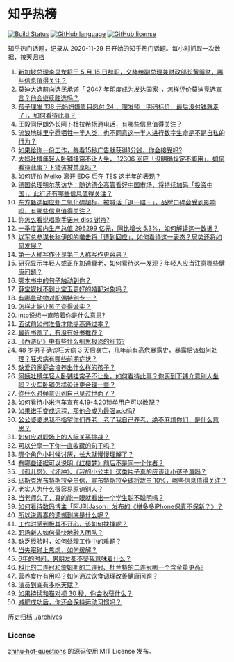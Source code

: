 # 知乎热榜
[![Build Status](https://github.com/ToWeLong/zhihu-hot-questions/workflows/CI/badge.svg)](https://github.com/ToWeLong/zhihu-hot-questions/actions)
[![GitHub language](https://img.shields.io/badge/language-golang-orange.svg)](https://golang.org/)
[![GitHub license](https://img.shields.io/github/license/ToWeLong/zhihu-hot-questions)](https://github.com/ToWeLong/zhihu-hot-questions/blob/main/LICENSE)

知乎热门话题，记录从 2020-11-29 日开始的知乎热门话题。每小时抓取一次数据，按天[归档](./archives)

<!-- BEGIN -->

1. [新加坡总理李显龙将于 5 月 15 日辞职，交棒给副总理兼财政部长黄循财，哪些信息值得关注？](https://www.zhihu.com/question/653016646)
1. [莫迪大选前向选民承诺「 2047 年印度成为发达国家」，怎样评价莫迪竞选宣言？他会继续胜选吗？](https://www.zhihu.com/question/652999267)
1. [孩子理发 138 元妈妈嫌贵只愿付 24 ，理发师「明码标价，最后没付钱就走了」，如何看待此事？](https://www.zhihu.com/question/652991632)
1. [王毅同伊朗外长阿卜杜拉希扬通电话，有哪些信息值得关注？](https://www.zhihu.com/question/653088488)
1. [流浪地球里宁愿牺牲一半人类，也不同意这一半人进行数字生命是不是自私的行为？](https://www.zhihu.com/question/652951947)
1. [如果给你一份工作，每看15秒广告就获得1分钱，你会接受吗?](https://www.zhihu.com/question/644974041)
1. [大妈吐槽年轻人卧铺挂帘不让人坐， 12306 回应「没明确规定不能用」，如何看待此事？下铺该被共享吗？](https://www.zhihu.com/question/653020558)
1. [如何评价 Meiko 离开 EDG 后在 TES 这半年的表现？](https://www.zhihu.com/question/653025679)
1. [德国总理朔尔茨访华：随访德企高管看好中国市场，将持续加码「投资中国」，此行还有哪些信息值得关注？](https://www.zhihu.com/question/653010143)
1. [东方甄选回应虾二氧化硫超标，被喊话「退一赔十」，品牌口碑会受到影响吗，有哪些信息值得关注？](https://www.zhihu.com/question/653019449)
1. [你怎么看说唱歌手诺米 diss 谢帝?](https://www.zhihu.com/question/651799387)
1. [一季度国内生产总值 296299 亿元，同比增⻓ 5.3%，如何解读这一数据？](https://www.zhihu.com/question/653099526)
1. [以军总参谋长称伊朗的袭击将「遭到回应」，如何看待这一表态？局势还将如何发展？](https://www.zhihu.com/question/653090590)
1. [第一人称写作还是第三人称写作更容易？](https://www.zhihu.com/question/646656963)
1. [研究显示年轻人或正在加速衰老，如何看待这一发现？年轻人应当注意哪些健康问题？](https://www.zhihu.com/question/653019199)
1. [哪本书中的句子触动到你？](https://www.zhihu.com/question/652687092)
1. [薛宝钗找不到比宝玉更好的婚配对象吗？](https://www.zhihu.com/question/644185679)
1. [有哪些动物对配偶特别专一？](https://www.zhihu.com/question/653078506)
1. [怎样才能让孩子变得诚实？](https://www.zhihu.com/question/653088370)
1. [intp说想一直陪着你是什么意思?](https://www.zhihu.com/question/571810758)
1. [面试前如何准备才能提高通过率？](https://www.zhihu.com/question/653067234)
1. [最近书荒了，有没有好书推荐？](https://www.zhihu.com/question/650448803)
1. [《西游记》中有些什么细思极恐的细节?](https://www.zhihu.com/question/340882306)
1. [48 岁男子确诊狂犬病 3 天后身亡，几年前有高危暴露史，暴露后该如何处理？狂犬病有哪些前期症状？](https://www.zhihu.com/question/652821058)
1. [缺爱的家庭会培养出什么样的孩子？](https://www.zhihu.com/question/305533266)
1. [阿姨吐槽年轻人卧铺挂帘子不让坐，如何看待此事？你买到下铺介意别人坐吗？火车卧铺怎样设计更合理一些？](https://www.zhihu.com/question/653019664)
1. [你什么时候意识到自己见过世面了？](https://www.zhihu.com/question/653008903)
1. [如何看待小米汽车宣布4.19-4.20锁单用户可以改配？](https://www.zhihu.com/question/652887798)
1. [如果诺手变成远程，那他会成为最强adc吗?](https://www.zhihu.com/question/546187992)
1. [公公婆婆说我不指望你们养老，老了我自己养老，绝不麻烦你们，是什么意思？](https://www.zhihu.com/question/325917071)
1. [如何应对职场上的人际关系挑战？](https://www.zhihu.com/question/653046629)
1. [可以分享一下你一直收藏的句子吗？](https://www.zhihu.com/question/653024382)
1. [哪个角色小时候讨厌，长大就慢慢理解了？](https://www.zhihu.com/question/647221031)
1. [有哪些证据可以说明《红楼梦》前后不是同一个作者？](https://www.zhihu.com/question/561687051)
1. [《孤儿怨》、《坏种》、《我的小公主》这类片子真的应该让小孩子演吗？](https://www.zhihu.com/question/494690677)
1. [马斯克发布特斯拉全员信，宣布特斯拉全球将裁员 10%，哪些信息值得关注？](https://www.zhihu.com/question/653013349)
1. [老实人为什么很容易原谅别人？](https://www.zhihu.com/question/652586232)
1. [当老师久了，真的能一眼就看出一个学生聪不聪明吗？](https://www.zhihu.com/question/639222741)
1. [如何看待数码博主「阿J叫Jason」发布的《拼多多iPhone保真不保新？》？](https://www.zhihu.com/question/653003649)
1. [所以说青春的遗憾到底是什么呢？](https://www.zhihu.com/question/648902248)
1. [工作时感到极其不开心，该如何抉择呢？](https://www.zhihu.com/question/652931001)
1. [职场新人如何最快地融入团队？](https://www.zhihu.com/question/653046599)
1. [缺乏经验时，如何处理工作中的难题？](https://www.zhihu.com/question/653046608)
1. [当失眠碰上焦虑，如何缓解？](https://www.zhihu.com/question/652848922)
1. [6年的时间，男朋友都不娶我意味着什么？](https://www.zhihu.com/question/652793005)
1. [科比的二连冠和詹姆斯的二连冠、杜兰特的二连冠哪一个含金量更高?](https://www.zhihu.com/question/487818199)
1. [营养食疗有用吗？如何通过饮食调理改善健康问题？](https://www.zhihu.com/question/653012957)
1. [演员到底有多吃天赋？](https://www.zhihu.com/question/443350396)
1. [如果持续和猫对视 30 秒，你会收获什么？](https://www.zhihu.com/question/650460852)
1. [减肥成功后，你还会保持运动习惯吗？](https://www.zhihu.com/question/652697163)

<!-- END -->

历史归档 [./archives](./archives)


### License
[zhihu-hot-questions](https://github.com/towelong/zhihu-hot-questions) 的源码使用 MIT License 发布。